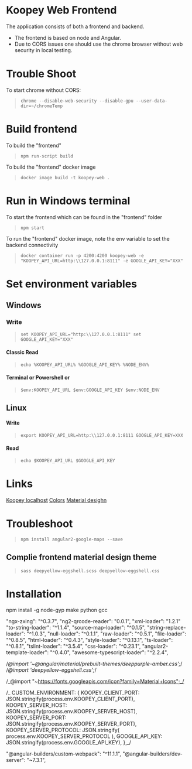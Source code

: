 # Koopey Web Frontend

The application consists of both a frontend and backend.

- The frontend is based on node and Angular.
- Due to CORS issues one should use the chrome browser without web security in local testing.

# Trouble Shoot

To start chrome without CORS:

> `chrome --disable-web-security --disable-gpu --user-data-dir=~/chromeTemp`

# Build frontend

To build the "frontend"

> `npm run-script build`

To build the "frontend" docker image

> `docker image build -t koopey-web .`

# Run in Windows terminal

To start the frontend which can be found in the "frontend" folder

> `npm start`

To run the "frontend" docker image, note the env variable to set the backend connectivity

> `docker container run -p 4200:4200 koopey-web -e "KOOPEY_API_URL=http:\\127.0.0.1:8111" -e GOOGLE_API_KEY="XXX"`

# Set environment variables

## Windows

### Write

> `set KOOPEY_API_URL="http:\\127.0.0.1:8111" set GOOGLE_API_KEY="XXX"`

#### Classic Read

> `echo %KOOPEY_API_URL% %GOOGLE_API_KEY% %NODE_ENV%`

#### Terminal or Powershell or

> `$env:KOOPEY_API_URL $env:GOOGLE_API_KEY $env:NODE_ENV`

## Linux

#### Write

> `export KOOPEY_API_URL=http:\\127.0.0.1:8111 GOOGLE_API_KEY=XXX`

#### Read

> `echo $KOOPEY_API_URL $GOOGLE_API_KEY`

# Links

[Koopey localhost](http://127.0.0.1:4200)
[Colors](http://www.color-hex.com/color/eed334)
[Material desighn](https://material.angular.io/components/list/overview)

# Troubleshoot

> `npm install angular2-google-maps --save`

## Complie frontend material design theme

> `sass deepyellow-eggshell.scss deepyellow-eggshell.css`

# Installation

npm install -g node-gyp
make python gcc

"ngx-zxing": "^0.3.7",
"ng2-qrcode-reader": "0.0.1",
"xml-loader": "1.2.1"
"to-string-loader": "^1.1.4",
"source-map-loader": "^0.1.5",
"string-replace-loader": "^1.0.3",
"null-loader": "^0.1.1",
"raw-loader": "^0.5.1",
"file-loader": "^0.8.5",
"html-loader": "^0.4.3",
"style-loader": "^0.13.1",
"ts-loader": "^0.8.1",
"tslint-loader": "^3.5.4",
"css-loader": "^0.23.1",
"angular2-template-loader": "^0.4.0",
"awesome-typescript-loader": "^2.2.4",

/_@import '~@angular/material/prebuilt-themes/deeppurple-amber.css';_/
/_@import 'deepyellow-eggshell.css';_/

/_@import "~https://fonts.googleapis.com/icon?family=Material+Icons";_/

/_ CUSTOM_ENVIRONMENT: {
KOOPEY_CLIENT_PORT: JSON.stringify(process.env.KOOPEY_CLIENT_PORT),
KOOPEY_SERVER_HOST: JSON.stringify(process.env.KOOPEY_SERVER_HOST),
KOOPEY_SERVER_PORT: JSON.stringify(process.env.KOOPEY_SERVER_PORT),
KOOPEY_SERVER_PROTOCOL: JSON.stringify(
process.env.KOOPEY_SERVER_PROTOCOL
),
GOOGLE_API_KEY: JSON.stringify(process.env.GOOGLE_API_KEY),
},_/

"@angular-builders/custom-webpack": "^11.1.1",
"@angular-builders/dev-server": "~7.3.1",
